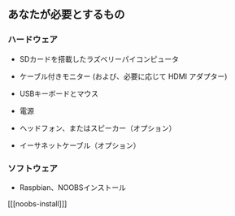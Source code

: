 ## あなたが必要とするもの

### ハードウェア

+ SDカードを搭載したラズベリーパイコンピュータ

+ ケーブル付きモニター (および、必要に応じて HDMI アダプター)

+ USBキーボードとマウス

+ 電源

+ ヘッドフォン、またはスピーカー（オプション）

+ イーサネットケーブル（オプション）

### ソフトウェア

+ Raspbian、NOOBSインストール

[[[noobs-install]]]